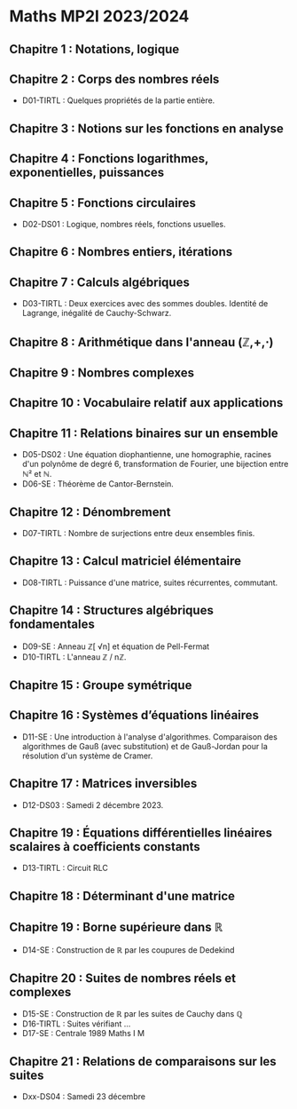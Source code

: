 # Maths MP2I 2023/2024

## Chapitre 1 : Notations, logique

## Chapitre 2 : Corps des nombres réels

- D01-TIRTL : Quelques propriétés de la partie entière.

## Chapitre 3 : Notions sur les fonctions en analyse

## Chapitre 4 : Fonctions logarithmes, exponentielles, puissances

## Chapitre 5 : Fonctions circulaires

- D02-DS01 : Logique, nombres réels, fonctions usuelles.

## Chapitre 6 : Nombres entiers, itérations

## Chapitre 7 : Calculs algébriques

- D03-TIRTL : Deux exercices avec des sommes doubles. Identité de Lagrange, inégalité de Cauchy-Schwarz.

## Chapitre 8 : Arithmétique dans l'anneau (ℤ,+,⋅)

## Chapitre 9 : Nombres complexes

## Chapitre 10 : Vocabulaire relatif aux applications

## Chapitre 11 : Relations binaires sur un ensemble

- D05-DS02 : Une équation diophantienne, une homographie, racines d'un polynôme de degré 6, transformation de Fourier, une bijection entre ℕ² et ℕ.
- D06-SE : Théorème de Cantor-Bernstein.

## Chapitre 12 : Dénombrement

- D07-TIRTL : Nombre de surjections entre deux ensembles finis.

## Chapitre 13 : Calcul matriciel élémentaire

- D08-TIRTL : Puissance d'une matrice, suites récurrentes, commutant.

## Chapitre 14 : Structures algébriques fondamentales

- D09-SE : Anneau ℤ[	√n] et équation de Pell-Fermat
- D10-TIRTL : L'anneau ℤ / nℤ.

## Chapitre 15 : Groupe symétrique

## Chapitre 16 : Systèmes d’équations linéaires

- D11-SE : Une introduction à l'analyse d'algorithmes. Comparaison des algorithmes de Gauß (avec substitution) et de Gauß-Jordan pour la résolution d'un système de Cramer.

## Chapitre 17 : Matrices inversibles

- D12-DS03 : Samedi 2 décembre 2023.

## Chapitre 19 : Équations différentielles linéaires scalaires à coefficients constants

- D13-TIRTL : Circuit RLC

## Chapitre 18 : Déterminant d'une matrice


## Chapitre 19 : Borne supérieure dans ℝ

- D14-SE : Construction de ℝ par les coupures de Dedekind

## Chapitre 20 : Suites de nombres réels et complexes

- D15-SE : Construction de ℝ par les suites de Cauchy dans ℚ
- D16-TIRTL : Suites vérifiant ...
- D17-SE : Centrale 1989 Maths I M

## Chapitre 21 : Relations de comparaisons sur les suites




- Dxx-DS04 : Samedi 23 décembre
